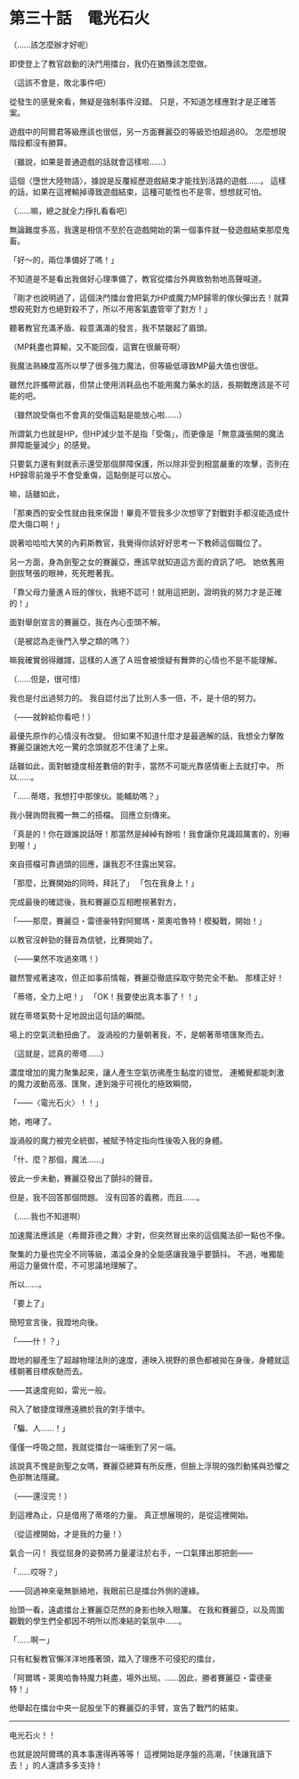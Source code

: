 # 第三十話　電光石火

（……該怎麼辦才好呢）

即使登上了教官啟動的決鬥用擂台，我仍在猶豫該怎麼做。

（這該不會是，敗北事件吧）

從發生的感覺來看，無疑是強制事件沒錯。
只是，不知道怎樣應對才是正確答案。

遊戲中的阿爾君等級應該也很低，另一方面賽麗亞的等級恐怕超過80。
怎麼想現階段都沒有勝算。

（雖說，如果是普通遊戲的話就會這樣啦……）

這個〈墮世大陸物語〉，據說是反覆經歷遊戲結束才能找到活路的遊戲……。
這樣的話，如果在這裡輸掉導致遊戲結束，這種可能性也不是零，想想就可怕。

（……嘛，總之就全力掙扎看看吧）

無論難度多高，我還是相信不至於在遊戲開始的第一個事件就一發遊戲結束那麼鬼畜。

「好～的，兩位準備好了嗎！」

不知道是不是看出我做好心理準備了，教官從擂台外興致勃勃地高聲喊道。

「剛才也說明過了，這個決鬥擂台會把氣力HP或魔力MP歸零的傢伙彈出去！就算想殺死對方也絕對殺不了，所以不用客氣盡管宰了對方！」

聽著教官充滿矛盾、殺意滿滿的發言，我不禁皺起了眉頭。

（MP耗盡也算輸，又不能回復，這實在很嚴苛啊）

我魔法熟練度高所以學了很多強力魔法，但等級低導致MP最大值也很低。

雖然允許攜帶武器，但禁止使用消耗品也不能用魔力藥水的話，長期戰應該是不可能的吧。

（雖然說受傷也不會真的受傷這點是能放心啦……）

所謂氣力也就是HP，但HP減少並不是指「受傷」，而更像是「無意識張開的魔法屏障能量減少」的感覺。

只要氣力還有剩就表示還受那個屏障保護，所以除非受到相當嚴重的攻擊，否則在HP歸零前幾乎不會受重傷，這點倒是可以放心。

嘛，話雖如此，

「那東西的安全性就由我來保證！畢竟不管我多少次想宰了對戰對手都沒能造成什麼大傷口啊！」

說著哈哈哈大笑的內莉斯教官，我覺得你該好好思考一下教師這個職位了。

另一方面，身為劍聖之女的賽麗亞，應該早就知道這方面的資訊了吧。
她依舊用劍拔弩張的眼神，死死瞪著我。

「靠父母力量進Ａ班的傢伙，我絕不認可！就用這把劍，證明我的努力才是正確的！」

面對舉劍宣言的賽麗亞，我在內心歪頭不解。

（是被認為走後門入學之類的嗎？）

嘛我確實弱得離譜，這樣的人進了Ａ班會被懷疑有舞弊的心情也不是不能理解。

（……但是，很可惜）

我也是付出過努力的。
我自認付出了比別人多一倍，不，是十倍的努力。

（――就幹給你看吧！）

最優先原作的心情沒有改變。
但如果不知道什麼才是最適解的話，我想全力擊敗賽麗亞讓她大吃一驚的念頭就忍不住湧了上來。

話雖如此，面對敏捷度相差數倍的對手，當然不可能光靠感情衝上去就打中。
所以……。

「……蒂塔，我想打中那傢伙。能輔助嗎？」

我小聲詢問我獨一無二的搭檔。
回應立刻傳來。

「真是的！你在跟誰說話呀！那當然是綽綽有餘啦！我會讓你見識超厲害的，別嚇到喔！」

來自搭檔可靠過頭的回應，讓我忍不住露出笑容。

「那麼，比賽開始的同時，拜託了」
「包在我身上！」

完成最後的確認後，我和賽麗亞互相瞪視著對方，

「――那麼，賽麗亞・雷德豪特對阿爾瑪・萊奧哈魯特！模擬戰，開始！」

以教官沒幹勁的聲音為信號，比賽開始了。

（――果然不攻過來嗎！）

雖然警戒著速攻，但正如事前情報，賽麗亞徹底採取守勢完全不動。
那樣正好！

「蒂塔，全力上吧！」
「OK！我要使出真本事了！！」

就在蒂塔氣勢十足地說出這句話的瞬間。

場上的空氣流動扭曲了。
漩渦般的力量朝著我，不，是朝著蒂塔匯聚而去。

（這就是，認真的蒂塔……）

濃度增加的魔力聚集起來，讓人產生空氣彷彿產生黏度的错觉。
連觸覺都能刺激的魔力波動高漲、匯聚，達到幾乎可視化的極致瞬間，

「――〈電光石火〉！！」

她，咆哮了。

漩渦般的魔力被完全統御，被賦予特定指向性後吸入我的身體。

「什、麼？那個，魔法……」

彼此一步未動，賽麗亞發出了顫抖的聲音。

但是，我不回答那個問題。
沒有回答的義務，而且……。

（……我也不知道啊）

加速魔法應該是〈希爾菲德之舞〉才對，但突然冒出來的這個魔法卻一點也不像。

聚集的力量也完全不同等級，滿溢全身的全能感讓我幾乎要顫抖。
不過，唯獨能用這力量做什麼，不可思議地理解了。

所以……。

「要上了」

簡短宣言後，我蹬地向後。

「――什！？」

蹬地的腳產生了超越物理法則的速度，連映入視野的景色都被拋在身後，身體就這樣朝著目標疾馳而去。

――其速度宛如，雷光一般。

飛入了敏捷度理應遠勝於我的對手懷中。

「騙、人……！」

僅僅一呼吸之間，我就從擂台一端衝到了另一端。

該說真不愧是劍聖之女嗎，賽麗亞總算有所反應，但臉上浮現的強烈動搖與恐懼之色卻無法隱藏。

（――還沒完！）

到這裡為止，只是借用了蒂塔的力量。
真正想展現的，是從這裡開始。

（從這裡開始，才是我的力量！）

氣合一闪！
我從屈身的姿勢將力量灌注於右手，一口氣揮出那把劍――

「……哎呀？」

――回過神來毫無脈絡地，我眼前已是擂台外側的邊緣。

抬頭一看，遠處擂台上賽麗亞茫然的身影也映入眼簾。
在我和賽麗亞，以及周圍觀戰的學生們全都因不明所以而凍結的氣氛中……。

「……啊ー」

只有紅髮教官懶洋洋地搔著頭，踏入了理應不可侵犯的擂台，

「阿爾瑪・萊奧哈魯特魔力耗盡，場外出局。……因此，勝者賽麗亞・雷德豪特！」

他舉起在擂台中央一屁股坐下的賽麗亞的手臂，宣告了戰鬥的結束。

---

电光石火！！

也就是說阿爾瑪的真本事還得再等等！
這裡開始是序盤的高潮，「快讓我讀下去！」的人還請多多支持！
